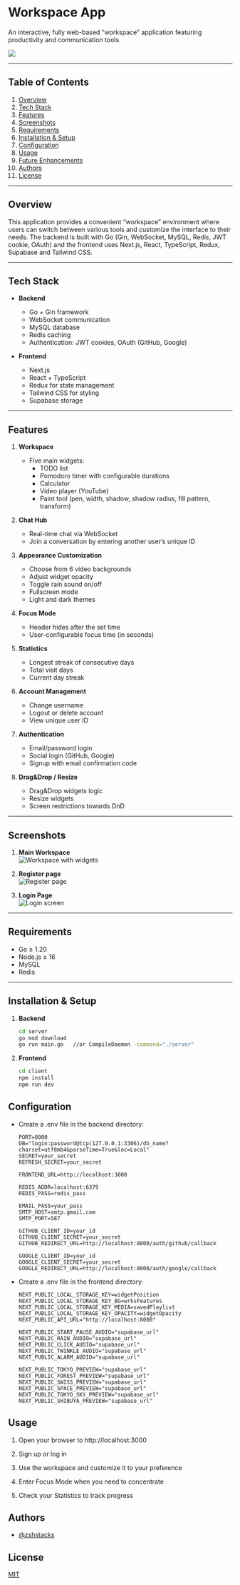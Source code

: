 # Workspace App

An interactive, fully web-based “workspace” application featuring productivity and communication tools.

![](./screenshots/main.gif)

---

## Table of Contents

1. [Overview](#overview)
2. [Tech Stack](#tech-stack)
3. [Features](#features)
4. [Screenshots](#screenshots)
5. [Requirements](#requirements)
6. [Installation & Setup](#installation--setup)
7. [Configuration](#configuration)
8. [Usage](#usage)
9. [Future Enhancements](#future-enhancements)
10. [Authors](#authors)
11. [License](#license)

---

## Overview

This application provides a convenient “workspace” environment where users can switch between various tools and customize the interface to their needs. The backend is built with Go (Gin, WebSocket, MySQL, Redis, JWT cookie, OAuth) and the frontend uses Next.js, React, TypeScript, Redux, Supabase and Tailwind CSS.

---

## Tech Stack

- **Backend**

  - Go + Gin framework
  - WebSocket communication
  - MySQL database
  - Redis caching
  - Authentication: JWT cookies, OAuth (GitHub, Google)

- **Frontend**
  - Next.js
  - React + TypeScript
  - Redux for state management
  - Tailwind CSS for styling
  - Supabase storage

---

## Features

1. **Workspace**

   - Five main widgets:
     - TODO list
     - Pomodoro timer with configurable durations
     - Calculator
     - Video player (YouTube)
     - Paint tool (pen, width, shadow, shadow radius, fill pattern, transform)

2. **Chat Hub**

   - Real-time chat via WebSocket
   - Join a conversation by entering another user’s unique ID

3. **Appearance Customization**

   - Choose from 6 video backgrounds
   - Adjust widget opacity
   - Toggle rain sound on/off
   - Fullscreen mode
   - Light and dark themes

4. **Focus Mode**

   - Header hides after the set time
   - User-configurable focus time (in seconds)

5. **Statistics**

   - Longest streak of consecutive days
   - Total visit days
   - Current day streak

6. **Account Management**

   - Change username
   - Logout or delete account
   - View unique user ID

7. **Authentication**

   - Email/password login
   - Social login (GitHub, Google)
   - Signup with email confirmation code

8. **Drag&Drop / Resize**
   - Drag&Drop widgets logic
   - Resize widgets
   - Screen restrictions towards DnD

---

## Screenshots

1. **Main Workspace**  
   ![Workspace with widgets](./screenshots/workspace.png)

2. **Register page**  
   ![Register page](./screenshots/signup.png)

3. **Login Page**  
   ![Login screen](./screenshots/signin.png)

---

## Requirements

- Go ≥ 1.20
- Node.js ≥ 16
- MySQL
- Redis

---

## Installation & Setup

1. **Backend**

   ```bash
   cd server
   go mod download
   go run main.go   //or CompileDaemon -command="./server"

   ```

2. **Frontend**
   ```bash
   cd client
   npm install
   npm run dev
   ```

## Configuration

- Create a .env file in the backend directory:

  ```env
  PORT=8000
  DB="login:password@tcp(127.0.0.1:3306)/db_name?charset=utf8mb4&parseTime=True&loc=Local"
  SECRET=your_secret
  REFRESH_SECRET=your_secret

  FRONTEND_URL=http://localhost:3000

  REDIS_ADDR=localhost:6379
  REDIS_PASS=redis_pass

  EMAIL_PASS=your_pass
  SMTP_HOST=smtp.gmail.com
  SMTP_PORT=587

  GITHUB_CLIENT_ID=your_id
  GITHUB_CLIENT_SECRET=your_secret
  GITHUB_REDIRECT_URL=http://localhost:8000/auth/github/callback

  GOOGLE_CLIENT_ID=your_id
  GOOGLE_CLIENT_SECRET=your_secret
  GOOGLE_REDIRECT_URL=http://localhost:8000/auth/google/callback

  ```

- Create a .env file in the frontend directory:

  ```env
  NEXT_PUBLIC_LOCAL_STORAGE_KEY=widgetPosition
  NEXT_PUBLIC_LOCAL_STORAGE_KEY_BG=wrksFeatures
  NEXT_PUBLIC_LOCAL_STORAGE_KEY_MEDIA=savedPlaylist
  NEXT_PUBLIC_LOCAL_STORAGE_KEY_OPACITY=widgetOpacity
  NEXT_PUBLIC_API_URL="http://localhost:8000"

  NEXT_PUBLIC_START_PAUSE_AUDIO="supabase_url"
  NEXT_PUBLIC_RAIN_AUDIO="supabase_url"
  NEXT_PUBLIC_CLICK_AUDIO="supabase_url"
  NEXT_PUBLIC_TWINKLE_AUDIO="supabase_url"
  NEXT_PUBLIC_ALARM_AUDIO="supabase_url"

  NEXT_PUBLIC_TOKYO_PREVIEW="supabase_url"
  NEXT_PUBLIC_FOREST_PREVIEW="supabase_url"
  NEXT_PUBLIC_SWISS_PREVIEW="supabase_url"
  NEXT_PUBLIC_SPACE_PREVIEW="supabase_url"
  NEXT_PUBLIC_TOKYO_SKY_PREVIEW="supabase_url"
  NEXT_PUBLIC_SHIBUYA_PREVIEW="supabase_url"
  ```

## Usage

1.  Open your browser to http://localhost:3000

2.  Sign up or log in

3.  Use the workspace and customize it to your preference

4.  Enter Focus Mode when you need to concentrate

5.  Check your Statistics to track progress

## Authors

- [@zshstacks](https://www.github.com/zshstacks)

## License

[MIT](https://choosealicense.com/licenses/mit/)

